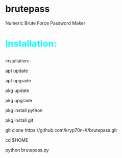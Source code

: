 # brutepass
Numeric Brute Force Password Maker
<br>
<h1><p style="color:#00ffff"> Installation:</p></h1>
installation:-

<p>apt update</p>
<p>apt upgrade </p>
<p>pkg update</p>
<p>pkg upgrade<p>
<p>pkg install python<p>
<p>pkg install git<p>
<p>git clone https://github.com/kryp70n-X/brutepass.git</p>
<p>cd $HOME</p>
<p>python brutepass.py</p>
